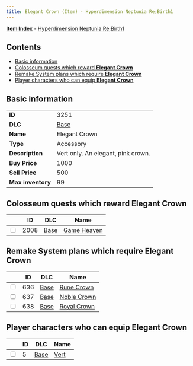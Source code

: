 ```yaml
---
title: Elegant Crown (Item) - Hyperdimension Neptunia Re;Birth1
---
```


[**Item Index**](/neptunia/rb1/item/index.html) - [Hyperdimension Neptunia Re;Birth1](/neptunia/rb1)

## Contents

- [Basic information](#basic-information)
- [Colosseum quests which reward **Elegant Crown**](#colosseum-quests-which-reward-elegant-crown)
- [Remake System plans which require **Elegant Crown**](#remake-system-plans-which-require-elegant-crown)
- [Player characters who can equip **Elegant Crown**](#player-characters-who-can-equip-elegant-crown)

## Basic information

|   |   |
| -- | -- |
| **ID** | 3251 |
| **DLC** | [Base](/neptunia/rb1/dlc/1-base.html) |
| **Name** | Elegant Crown |
| **Type** | Accessory |
| **Description** | Vert only. An elegant, pink crown. |
| **Buy Price** | 1000 |
| **Sell Price** | 500 |
| **Max inventory** | 99 |


## Colosseum quests which reward **Elegant Crown**

|    | ID | DLC | Name |
| -- | -- | --- | ---- |
| <input type="checkbox" id="rb1-colosseum-1-2008" class="trackbox" /> | 2008 | [Base](/neptunia/rb1/dlc/1-base.html) | [Game Heaven](/neptunia/rb1/colosseum/1-2008-game-heaven.html) |


## Remake System plans which require **Elegant Crown**

|    | ID | DLC | Name |
| -- | -- | --- | ---- |
| <input type="checkbox" id="rb1-quest-1-636" class="trackbox" /> | 636 | [Base](/neptunia/rb1/dlc/1-base.html) | [Rune Crown](/neptunia/rb1/quest/1-636-rune-crown.html) |
| <input type="checkbox" id="rb1-quest-1-637" class="trackbox" /> | 637 | [Base](/neptunia/rb1/dlc/1-base.html) | [Noble Crown](/neptunia/rb1/quest/1-637-noble-crown.html) |
| <input type="checkbox" id="rb1-quest-1-638" class="trackbox" /> | 638 | [Base](/neptunia/rb1/dlc/1-base.html) | [Royal Crown](/neptunia/rb1/quest/1-638-royal-crown.html) |


## Player characters who can equip **Elegant Crown**

|    | ID | DLC | Name |
| -- | -- | --- | ---- |
| <input type="checkbox" id="rb1-player-1-5" class="trackbox" /> | 5 | [Base](/neptunia/rb1/dlc/1-base.html) | [Vert](/neptunia/rb1/player/1-5-vert.html) |
